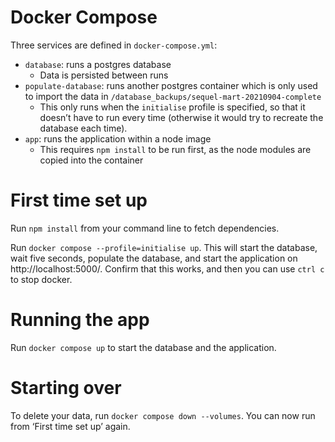 # Docker Compose

Three services are defined in `docker-compose.yml`:

- `database`: runs a postgres database
  - Data is persisted between runs
- `populate-database`: runs another postgres container which is only used to import the data in `/database_backups/sequel-mart-20210904-complete`
  - This only runs when the `initialise` profile is specified, so that it doesn’t have to run every time (otherwise it would try to recreate the database each time).
- `app`: runs the application within a node image
  - This requires `npm install` to be run first, as the node modules are copied into the container

# First time set up

Run `npm install` from your command line to fetch dependencies.

Run `docker compose --profile=initialise up`. This will start the database, wait five seconds, populate the database, and start the application on http://localhost:5000/. Confirm that this works, and then you can use `ctrl c` to stop docker.

# Running the app

Run `docker compose up` to start the database and the application.

# Starting over

To delete your data, run `docker compose down --volumes`. You can now run from ‘First time set up’ again.